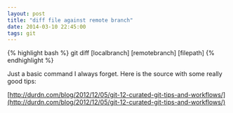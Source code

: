 ```yaml
---
layout: post
title: "diff file against remote branch"
date: 2014-03-10 22:45:00
tags: git
---
```


{% highlight bash %}
git diff [localbranch] [remotebranch] [filepath]
{% endhighlight %}


Just a basic command I always forget. Here is the source with some really good tips:

[http://durdn.com/blog/2012/12/05/git-12-curated-git-tips-and-workflows/](http://durdn.com/blog/2012/12/05/git-12-curated-git-tips-and-workflows/)
